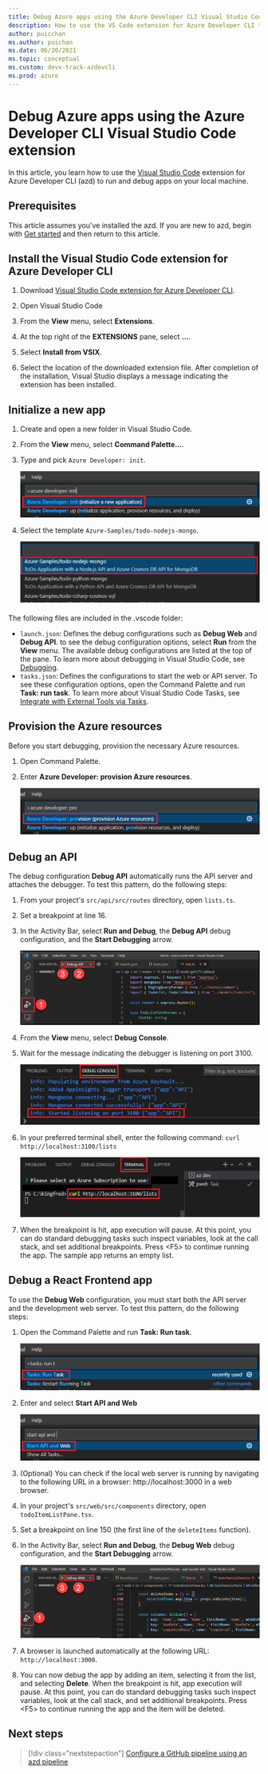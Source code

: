 ```yaml
---
title: Debug Azure apps using the Azure Developer CLI Visual Studio Code extension
description: How to use the VS Code extension for Azure Developer CLI to run and debug locally.
author: puicchan
ms.author: puichan
ms.date: 06/20/2021
ms.topic: conceptual
ms.custom: devx-track-azdevcli
ms.prod: azure
---
```

# Debug Azure apps using the Azure Developer CLI Visual Studio Code extension

In this article, you learn how to use the [Visual Studio Code](https://code.visualstudio.com/docs) extension for Azure Developer CLI (azd) to run and debug apps on your local machine.

## Prerequisites

This article assumes you've installed the azd. If you are new to azd, begin with [Get started](get-started.md) and then return to this article.

## Install the Visual Studio Code extension for Azure Developer CLI

1. Download [Visual Studio Code extension for Azure Developer CLI](https://azuresdkreleasepreview.blob.core.windows.net/azd/vscode/latest/azure-dev-latest.vsix).

1. Open Visual Studio Code

1. From the **View** menu, select **Extensions**.

1. At the top right of the **EXTENSIONS** pane, select **...**.

1. Select **Install from VSIX**.

1. Select the location of the downloaded extension file. After completion of the installation, Visual Studio displays a message indicating the extension has been installed.

## Initialize a new app

1. Create and open a new folder in Visual Studio Code.

1. From the **View** menu, select **Command Palette...**.

1. Type and pick `Azure Developer: init`.

    !["Visual Studio Code azd extension option to initialize a new app"](media/how-to-use-vscode-extension-to-debug-locally/cmd-init.png)

1. Select the template `Azure-Samples/todo-nodejs-mongo`.

    !["This article uses the todo-nodejs-mongo sample template"](media/how-to-use-vscode-extension-to-debug-locally/sample-template.png)

The following files are included in the .vscode folder:

- `launch.json`: Defines the debug configurations such as **Debug Web** and **Debug API**. to see the debug configuration options, select **Run** from the **View** menu. The available debug configurations are listed at the top of the pane. To learn more about debugging in Visual Studio Code, see [Debugging](https://code.visualstudio.com/docs/editor/debugging).
- `tasks.json`: Defines the configurations to start the web or API server. To see these configuration options, open the Command Palette and run **Task: run task**. To learn more about Visual Studio Code Tasks, see [Integrate with External Tools via Tasks](https://code.visualstudio.com/docs/editor/tasks).

## Provision the Azure resources

Before you start debugging, provision the necessary Azure resources.

1. Open Command Palette.

1. Enter **Azure Developer: provision Azure resources**.

    !["Visual Studio Code azd extension option to provision the Azure resources for a new app"](media/how-to-use-vscode-extension-to-debug-locally/cmd-provision.png)

## Debug an API

The debug configuration **Debug API** automatically runs the API server and attaches the debugger. To test this pattern, do the following steps:

1. From your project's `src/api/src/routes` directory, open `lists.ts`.

1. Set a breakpoint at line 16.

1. In the Activity Bar, select **Run and Debug**, the **Debug API** debug configuration, and the **Start Debugging** arrow.

    !["Setting the debug configuration to Debug API"](media/how-to-use-vscode-extension-to-debug-locally/debug-api.png)

1. From the **View** menu, select **Debug Console**.

1. Wait for the message indicating the debugger is listening on port 3100.

    !["Message in Debug Console indicating debugger is listening on port 3100"](media/how-to-use-vscode-extension-to-debug-locally/started-listening-on-port.png)

1. In your preferred terminal shell, enter the following command: `curl http://localhost:3100/lists`

    !["Use cURL to connect to the API server"](media/how-to-use-vscode-extension-to-debug-locally/run-curl-command.png)

1. When the breakpoint is hit, app execution will pause. At this point, you can do standard debugging tasks such inspect variables, look at the call stack, and set additional breakpoints. Press &lt;F5> to continue running the app. The sample app returns an empty list.

## Debug a React Frontend app

To use the **Debug Web** configuration, you must start both the API server and the development web server. To test this pattern, do the following steps:

1. Open the Command Palette and run **Task: Run task**.

    !["Running a Visual Studio Code Task"](media/how-to-use-vscode-extension-to-debug-locally/run-task.png)

1. Enter and select **Start API and Web**

    !["Select the task Start API and Web"](media/how-to-use-vscode-extension-to-debug-locally/run-task-api.png)

1. (Optional) You can check if the local web server is running by navigating to the following URL in a browser: http://localhost:3000 in a web browser.

1. In your project's `src/web/src/components` directory, open `todoItemListPane.tsx`.

1. Set a breakpoint on line 150 (the first line of the `deleteItems` function).

1. In the Activity Bar, select **Run and Debug**, the **Debug Web** debug configuration, and the **Start Debugging** arrow.

    !["Setting the debug configuration to Debug Web"](media/how-to-use-vscode-extension-to-debug-locally/debug-web.png)

1. A browser is launched automatically at the following URL: `http://localhost:3000`.

1. You can now debug the app by adding an item, selecting it from the list, and selecting **Delete**. When the breakpoint is hit, app execution will pause. At this point, you can do standard debugging tasks such inspect variables, look at the call stack, and set additional breakpoints. Press &lt;F5> to continue running the app and the item will be deleted.

## Next steps

> [!div class="nextstepaction"]
> [Configure a GitHub pipeline using an azd pipeline](how-to-update-and-deploy-using-github-action.md)
